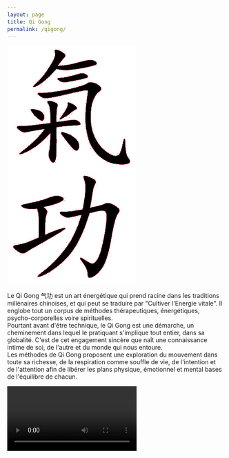 ```yaml
---
layout: page
title: Qi Gong
permalink: /qigong/
---
```


![Qi Gong](/images/Qi_Gong_calli.jpeg)

Le Qi Gong 气功 est un art énergétique qui prend racine dans les traditions millénaires chinoises, et qui peut se traduire par "Cultiver l'Energie vitale". Il englobe tout un corpus de méthodes thérapeutiques, énergétiques, psycho-corporelles voire spirituelles.  
Pourtant avant d'être technique, le Qi Gong est une démarche, un cheminement dans lequel le pratiquant s'implique tout entier, dans sa globalité. C'est de cet engagement sincère que naît une connaissance intime de soi, de l'autre et du monde qui nous entoure.  
Les méthodes de Qi Gong proposent une exploration du mouvement dans toute sa richesse, de la respiration comme souffle de vie, de l'intention et de l'attention afin de libérer les plans physique, émotionnel et mental bases de l'équilibre de chacun.  


<video src="/videos/qigong_1.mp4" controls="controls"></video>